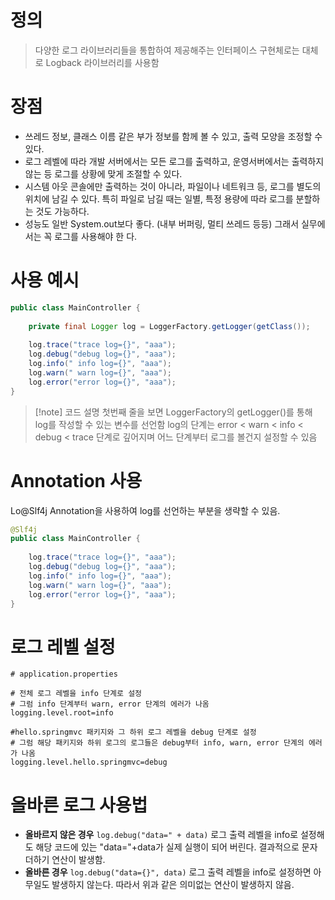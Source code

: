 # 정의

> 다양한 로그 라이브러리들을 통합하여 제공해주는 인터페이스
> 구현체로는 대체로 Logback 라이브러리를 사용함

# 장점
- 쓰레드 정보, 클래스 이름 같은 부가 정보를 함께 볼 수 있고, 출력 모양을 조정할 수 있다.  
- 로그 레벨에 따라 개발 서버에서는 모든 로그를 출력하고, 운영서버에서는 출력하지 않는 등 로그를 상황에 맞게 조절할 수 있다.  
- 시스템 아웃 콘솔에만 출력하는 것이 아니라, 파일이나 네트워크 등, 로그를 별도의 위치에 남길 수 있다. 특히 파일로 남길 때는 일별, 특정 용량에 따라 로그를 분할하는 것도 가능하다.  
- 성능도 일반 System.out보다 좋다. (내부 버퍼링, 멀티 쓰레드 등등) 그래서 실무에서는 꼭 로그를 사용해야 한 다.

# 사용 예시

```java
public class MainController {
    
	private final Logger log = LoggerFactory.getLogger(getClass());
	
	log.trace("trace log={}", "aaa");
	log.debug("debug log={}", "aaa");
	log.info(" info log={}", "aaa");
	log.warn(" warn log={}", "aaa");
	log.error("error log={}", "aaa");
}
```
>[!note] 코드 설명
>첫번째 줄을 보면 LoggerFactory의 getLogger()를 통해 log를 작성할 수 있는 변수를 선언함
>log의 단계는 error < warn < info < debug < trace 단계로 깊어지며 어느 단계부터 로그를 볼건지 설정할 수 있음

# Annotation 사용

Lo@Slf4j Annotation을 사용하여 log를 선언하는 부분을 생략할 수 있음.
```java
@Slf4j
public class MainController {
    
	log.trace("trace log={}", "aaa");
	log.debug("debug log={}", "aaa");
	log.info(" info log={}", "aaa");
	log.warn(" warn log={}", "aaa");
	log.error("error log={}", "aaa");
}
```

# 로그 레벨 설정

```properties
# application.properties

# 전체 로그 레벨을 info 단계로 설정
# 그럼 info 단계부터 warn, error 단계의 에러가 나옴
logging.level.root=info

#hello.springmvc 패키지와 그 하위 로그 레벨을 debug 단계로 설정
# 그럼 해당 패키지와 하위 로그의 로그들은 debug부터 info, warn, error 단계의 에러가 나옴
logging.level.hello.springmvc=debug
```

# 올바른 로그 사용법

- **올바르지 않은 경우**
	`log.debug("data=" + data)`
	로그 출력 레벨을 info로 설정해도 해당 코드에 있는 "data="+data가 실제 실행이 되어 버린다. 
	결과적으로 문자 더하기 연산이 발생함.
- **올바른 경우**
	`log.debug("data={}", data)`
	로그 출력 레벨을 info로 설정하면 아무일도 발생하지 않는다. 
	따라서 위과 같은 의미없는 연산이 발생하지 않음.